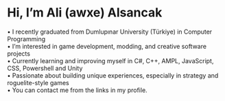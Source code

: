 # Hi, I’m Ali (awxe) Alsancak  

• I recently graduated from Dumlupınar University (Türkiye) in Computer Programming  
• I’m interested in game development, modding, and creative software projects  
• Currently learning and improving myself in C#, C++, AMPL, JavaScript, CSS, Powershell and Unity  
• Passionate about building unique experiences, especially in strategy and roguelite-style games  
• You can contact me from the links in my profile.
